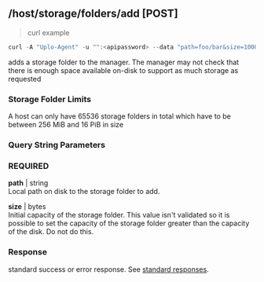 ## /host/storage/folders/add [POST]
> curl example

```go
curl -A "Uplo-Agent" -u "":<apipassword> --data "path=foo/bar&size=1000000000000" "localhost:8480/host/storage/folders/add"
```

adds a storage folder to the manager. The manager may not check that there is
enough space available on-disk to support as much storage as requested

### Storage Folder Limits
A host can only have 65536 storage folders in total which have to be between 256
MiB and 16 PiB in size

### Query String Parameters
### REQUIRED
**path** | string  
Local path on disk to the storage folder to add.

**size** | bytes  
Initial capacity of the storage folder. This value isn't validated so it is
possible to set the capacity of the storage folder greater than the capacity of
the disk. Do not do this.

### Response

standard success or error response. See [standard
responses](#standard-responses).
